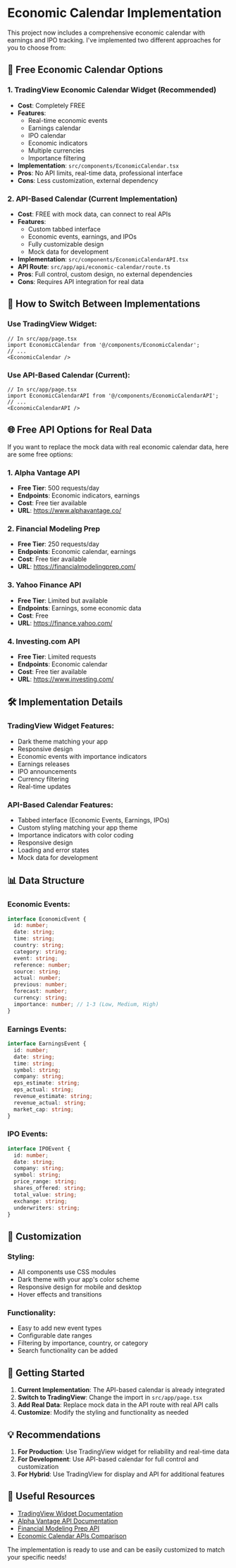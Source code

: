 # Economic Calendar Implementation

This project now includes a comprehensive economic calendar with earnings and IPO tracking. I've implemented two different approaches for you to choose from:

## 🎯 Free Economic Calendar Options

### 1. **TradingView Economic Calendar Widget** (Recommended)
- **Cost**: Completely FREE
- **Features**: 
  - Real-time economic events
  - Earnings calendar
  - IPO calendar
  - Economic indicators
  - Multiple currencies
  - Importance filtering
- **Implementation**: `src/components/EconomicCalendar.tsx`
- **Pros**: No API limits, real-time data, professional interface
- **Cons**: Less customization, external dependency

### 2. **API-Based Calendar** (Current Implementation)
- **Cost**: FREE with mock data, can connect to real APIs
- **Features**:
  - Custom tabbed interface
  - Economic events, earnings, and IPOs
  - Fully customizable design
  - Mock data for development
- **Implementation**: `src/components/EconomicCalendarAPI.tsx`
- **API Route**: `src/app/api/economic-calendar/route.ts`
- **Pros**: Full control, custom design, no external dependencies
- **Cons**: Requires API integration for real data

## 🔄 How to Switch Between Implementations

### Use TradingView Widget:
```tsx
// In src/app/page.tsx
import EconomicCalendar from '@/components/EconomicCalendar';
// ...
<EconomicCalendar />
```

### Use API-Based Calendar (Current):
```tsx
// In src/app/page.tsx
import EconomicCalendarAPI from '@/components/EconomicCalendarAPI';
// ...
<EconomicCalendarAPI />
```

## 🌐 Free API Options for Real Data

If you want to replace the mock data with real economic calendar data, here are some free options:

### 1. **Alpha Vantage API**
- **Free Tier**: 500 requests/day
- **Endpoints**: Economic indicators, earnings
- **Cost**: Free tier available
- **URL**: https://www.alphavantage.co/

### 2. **Financial Modeling Prep**
- **Free Tier**: 250 requests/day
- **Endpoints**: Economic calendar, earnings
- **Cost**: Free tier available
- **URL**: https://financialmodelingprep.com/

### 3. **Yahoo Finance API**
- **Free Tier**: Limited but available
- **Endpoints**: Earnings, some economic data
- **Cost**: Free
- **URL**: https://finance.yahoo.com/

### 4. **Investing.com API**
- **Free Tier**: Limited requests
- **Endpoints**: Economic calendar
- **Cost**: Free tier available
- **URL**: https://www.investing.com/

## 🛠️ Implementation Details

### TradingView Widget Features:
- Dark theme matching your app
- Responsive design
- Economic events with importance indicators
- Earnings releases
- IPO announcements
- Currency filtering
- Real-time updates

### API-Based Calendar Features:
- Tabbed interface (Economic Events, Earnings, IPOs)
- Custom styling matching your app theme
- Importance indicators with color coding
- Responsive design
- Loading and error states
- Mock data for development

## 📊 Data Structure

### Economic Events:
```typescript
interface EconomicEvent {
  id: number;
  date: string;
  time: string;
  country: string;
  category: string;
  event: string;
  reference: number;
  source: string;
  actual: number;
  previous: number;
  forecast: number;
  currency: string;
  importance: number; // 1-3 (Low, Medium, High)
}
```

### Earnings Events:
```typescript
interface EarningsEvent {
  id: number;
  date: string;
  time: string;
  symbol: string;
  company: string;
  eps_estimate: string;
  eps_actual: string;
  revenue_estimate: string;
  revenue_actual: string;
  market_cap: string;
}
```

### IPO Events:
```typescript
interface IPOEvent {
  id: number;
  date: string;
  company: string;
  symbol: string;
  price_range: string;
  shares_offered: string;
  total_value: string;
  exchange: string;
  underwriters: string;
}
```

## 🎨 Customization

### Styling:
- All components use CSS modules
- Dark theme with your app's color scheme
- Responsive design for mobile and desktop
- Hover effects and transitions

### Functionality:
- Easy to add new event types
- Configurable date ranges
- Filtering by importance, country, or category
- Search functionality can be added

## 🚀 Getting Started

1. **Current Implementation**: The API-based calendar is already integrated
2. **Switch to TradingView**: Change the import in `src/app/page.tsx`
3. **Add Real Data**: Replace mock data in the API route with real API calls
4. **Customize**: Modify the styling and functionality as needed

## 💡 Recommendations

1. **For Production**: Use TradingView widget for reliability and real-time data
2. **For Development**: Use API-based calendar for full control and customization
3. **For Hybrid**: Use TradingView for display and API for additional features

## 🔗 Useful Resources

- [TradingView Widget Documentation](https://www.tradingview.com/widget/)
- [Alpha Vantage API Documentation](https://www.alphavantage.co/documentation/)
- [Financial Modeling Prep API](https://financialmodelingprep.com/developer/docs/)
- [Economic Calendar APIs Comparison](https://rapidapi.com/hub/economic-calendar-apis)

The implementation is ready to use and can be easily customized to match your specific needs!

